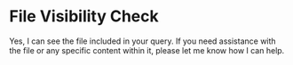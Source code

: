 # File Visibility Check

Yes, I can see the file included in your query. If you need assistance with the file or any specific content within it, please let me know how I can help.

